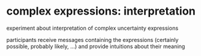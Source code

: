 # complex expressions: interpretation 
experiment about interpretation of complex uncertainty expressions

participants receive messages containing the expressions (certainly possible, probably likely, ...) and provide intuitions about their meaning

